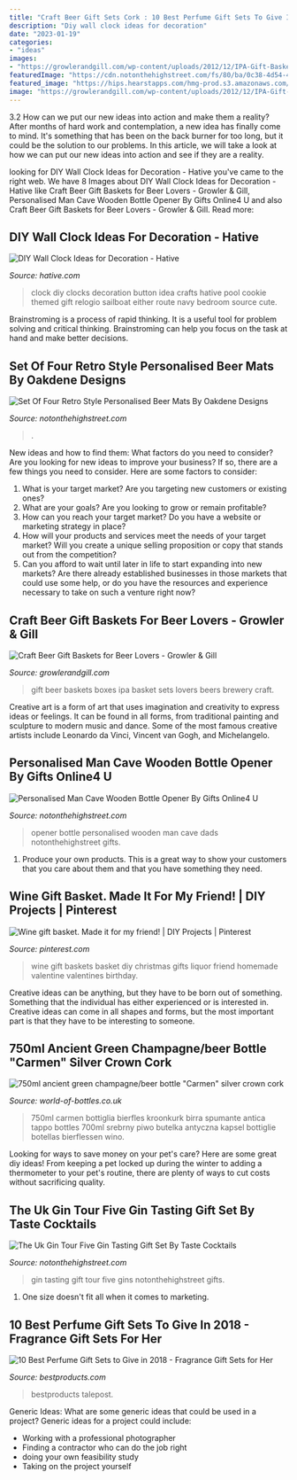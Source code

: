 ```yaml
---
title: "Craft Beer Gift Sets Cork : 10 Best Perfume Gift Sets To Give In 2018"
description: "Diy wall clock ideas for decoration"
date: "2023-01-19"
categories:
- "ideas"
images:
- "https://growlerandgill.com/wp-content/uploads/2012/12/IPA-Gift-Basket-and-boxes.png"
featuredImage: "https://cdn.notonthehighstreet.com/fs/80/ba/0c38-4d54-4a82-b136-14fd9af6ec88/original_personalised-man-cave-wooden-bottle-opener.jpg"
featured_image: "https://hips.hearstapps.com/hmg-prod.s3.amazonaws.com/images/perfume-gifts-sets-1523047006.jpg?crop=1.00xw:1.00xh;0,0&amp;resize=768:*"
image: "https://growlerandgill.com/wp-content/uploads/2012/12/IPA-Gift-Basket-and-boxes.png"
---
```



3.2 How can we put our new ideas into action and make them a reality?
After months of hard work and contemplation, a new idea has finally come to mind. It's something that has been on the back burner for too long, but it could be the solution to our problems. In this article, we will take a look at how we can put our new ideas into action and see if they are a reality.

	

		
looking for DIY Wall Clock Ideas for Decoration - Hative you've came to the right web. We have 8 Images about DIY Wall Clock Ideas for Decoration - Hative like Craft Beer Gift Baskets for Beer Lovers - Growler &amp; Gill, Personalised Man Cave Wooden Bottle Opener By Gifts Online4 U and also Craft Beer Gift Baskets for Beer Lovers - Growler &amp; Gill. Read more:
		
    
## DIY Wall Clock Ideas For Decoration - Hative

<img loading=lazy src="https://hative.com/wp-content/uploads/2015/02/clock-ideas-for-decoration/8-wall-clock-decorating-ideas.jpg" onerror="this.onerror=null;this.src='https://tse1.mm.bing.net/th?id=OIP.ZeCZUddyWtBMA_fXIdOvYQHaIH&amp;pid=15.1';" alt="DIY Wall Clock Ideas for Decoration - Hative">

_Source: hative.com_

>clock diy clocks decoration button idea crafts hative pool cookie themed gift relogio sailboat either route navy bedroom source cute. 

	

Brainstroming is a process of rapid thinking. It is a useful tool for problem solving and critical thinking. Brainstroming can help you focus on the task at hand and make better decisions.

    
## Set Of Four Retro Style Personalised Beer Mats By Oakdene Designs

<img loading=lazy src="https://cdn.notonthehighstreet.com/fs/8d/94/4526-3065-4d67-b0f1-25f7ac4bce0c/original_set-of-four-retro-style-personalised-beer-mats.jpg" onerror="this.onerror=null;this.src='https://tse3.mm.bing.net/th?id=OIP.NeM7miXdG60Yvl0f5SmjwAHaHa&amp;pid=15.1';" alt="Set Of Four Retro Style Personalised Beer Mats By Oakdene Designs">

_Source: notonthehighstreet.com_

>. 

	

New ideas and how to find them: What factors do you need to consider?
Are you looking for new ideas to improve your business? If so, there are a few things you need to consider. Here are some factors to consider:
1) What is your target market? Are you targeting new customers or existing ones? 
2) What are your goals? Are you looking to grow or remain profitable? 
3) How can you reach your target market? Do you have a website or marketing strategy in place? 
4) How will your products and services meet the needs of your target market? Will you create a unique selling proposition or copy that stands out from the competition? 
5) Can you afford to wait until later in life to start expanding into new markets? Are there already established businesses in those markets that could use some help, or do you have the resources and experience necessary to take on such a venture right now?

    
## Craft Beer Gift Baskets For Beer Lovers - Growler &amp; Gill

<img loading=lazy src="https://growlerandgill.com/wp-content/uploads/2012/12/IPA-Gift-Basket-and-boxes.png" onerror="this.onerror=null;this.src='https://tse2.mm.bing.net/th?id=OIP.mDH-VaiQ1go1L45om9tVPwHaDN&amp;pid=15.1';" alt="Craft Beer Gift Baskets for Beer Lovers - Growler &amp; Gill">

_Source: growlerandgill.com_

>gift beer baskets boxes ipa basket sets lovers beers brewery craft. 

	

Creative art is a form of art that uses imagination and creativity to express ideas or feelings. It can be found in all forms, from traditional painting and sculpture to modern music and dance. Some of the most famous creative artists include Leonardo da Vinci, Vincent van Gogh, and Michelangelo.

    
## Personalised Man Cave Wooden Bottle Opener By Gifts Online4 U

<img loading=lazy src="https://cdn.notonthehighstreet.com/fs/80/ba/0c38-4d54-4a82-b136-14fd9af6ec88/original_personalised-man-cave-wooden-bottle-opener.jpg" onerror="this.onerror=null;this.src='https://tse3.mm.bing.net/th?id=OIP.SejOq1yMcqMBi-xYmxoqDAHaHa&amp;pid=15.1';" alt="Personalised Man Cave Wooden Bottle Opener By Gifts Online4 U">

_Source: notonthehighstreet.com_

>opener bottle personalised wooden man cave dads notonthehighstreet gifts. 

	

1. Produce your own products. This is a great way to show your customers that you care about them and that you have something they need.

    
## Wine Gift Basket. Made It For My Friend! | DIY Projects | Pinterest

<img loading=lazy src="https://s-media-cache-ak0.pinimg.com/736x/04/ca/fe/04cafebc4d2de3d039fa553ad6ed6908--wine-gift-baskets-food-baskets.jpg" onerror="this.onerror=null;this.src='https://tse1.mm.bing.net/th?id=OIP.T15p0ETa41UxYLJP2WFJiQHaKW&amp;pid=15.1';" alt="Wine gift basket. Made it for my friend! | DIY Projects | Pinterest">

_Source: pinterest.com_

>wine gift baskets basket diy christmas gifts liquor friend homemade valentine valentines birthday. 

	

Creative ideas can be anything, but they have to be born out of something. Something that the individual has either experienced or is interested in. Creative ideas can come in all shapes and forms, but the most important part is that they have to be interesting to someone.

    
## 750ml Ancient Green Champagne/beer Bottle &quot;Carmen&quot; Silver Crown Cork

<img loading=lazy src="https://media.flaschenland.com/ProductImages/800px/750ml-ancient-green-champagne-beer-bottle-Carmen-silver-crown-cork-1.jpg" onerror="this.onerror=null;this.src='https://tse2.mm.bing.net/th?id=OIP.CQ0qlQA2iAkyF51SwbOK9AHaHa&amp;pid=15.1';" alt="750ml ancient green champagne/beer bottle &quot;Carmen&quot; silver crown cork">

_Source: world-of-bottles.co.uk_

>750ml carmen bottiglia bierfles kroonkurk birra spumante antica tappo bottles 700ml srebrny piwo butelka antyczna kapsel bottiglie botellas bierflessen wino. 

	

Looking for ways to save money on your pet's care? Here are some great diy ideas! From keeping a pet locked up during the winter to adding a thermometer to your pet's routine, there are plenty of ways to cut costs without sacrificing quality.

    
## The Uk Gin Tour Five Gin Tasting Gift Set By Taste Cocktails

<img loading=lazy src="https://cdn.notonthehighstreet.com/fs/e0/9a/4c10-41f9-476e-8f2e-dd88d6a55dd5/original_the-uk-gin-tour-five-gin-tasting-gift-set.jpg" onerror="this.onerror=null;this.src='https://tse2.mm.bing.net/th?id=OIP.in9YNKmsDQbwF6AH4S0KhQHaHa&amp;pid=15.1';" alt="The Uk Gin Tour Five Gin Tasting Gift Set By Taste Cocktails">

_Source: notonthehighstreet.com_

>gin tasting gift tour five gins notonthehighstreet gifts. 

	

1. One size doesn't fit all when it comes to marketing.

    
## 10 Best Perfume Gift Sets To Give In 2018 - Fragrance Gift Sets For Her

<img loading=lazy src="https://hips.hearstapps.com/hmg-prod.s3.amazonaws.com/images/perfume-gifts-sets-1523047006.jpg?crop=1.00xw:1.00xh;0,0&amp;resize=768:*" onerror="this.onerror=null;this.src='https://tse4.mm.bing.net/th?id=OIP.KGgTIov2Z8W-zJTnHI6mBQHaDt&amp;pid=15.1';" alt="10 Best Perfume Gift Sets to Give in 2018 - Fragrance Gift Sets for Her">

_Source: bestproducts.com_

>bestproducts talepost. 

	

Generic Ideas: What are some generic ideas that could be used in a project?
Generic ideas for a project could include: 
- Working with a professional photographer 
- Finding a contractor who can do the job right 
- doing your own feasibility study 
- Taking on the project yourself


